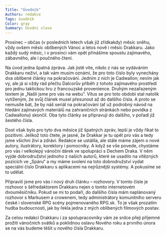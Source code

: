 ```yaml
---
Title: "Úvodník"
Authors: redakce
Tags: úvodník
Color: gray
Summary: Úvodní slovo
---
```

Prosinec – občas (v posledních letech však již zřídkakdy) měsíc sněhu, vždy ovšem měsíc oblíbených Vánoc a letos nově i měsíc Drakkaru. Jako každý sudý měsíc, i v prosinci vám opět přinášíme spoustu zajímavého, zábavného, ale i poučného čtení.

Na úvod jedna špatná zpráva. Jak jistě víte, nikdo z nás se vydáváním Drakkaru neživí, a tak vám musím oznámi, že pro toto číslo byly vynechány dva oblíbené články na pokračování. Jedním z nich je Cadwallon; nevím jak vy, ale já si vždy rád přečtu Dalcorův příběh z tohoto zajímavého prostředí pro jednu taktickou hru z francouzské provenience. Druhým nezařazeným textem je „Našli jsme pro vás na webu“. Vitus se pro toto období stal natolik vytíženým, že svůj článek musel přesunout až do dalšího čísla. A proto se nemusíte bát, že by náš seriál na pokračování (ať už podrobný návod na hledání zajímavých materiálů na zahraničních stránkách nebo povídka z Cadwallonu) skončil. Oba tyto články se připravují do dalšího, v pořadí již šestého čísla.

Dost však bylo pro tyto dva měsíce již špatných zpráv, lepší je vždy říkat to pozitivní. Jelikož toto čtete, je jasné, že Drakkar je tu opět pro vás a tedy jsme všichni živi a zdrávi. Redakce se ustálila, ale stále máme zájem o nové autory, ilustrátory, korektory i pomocníky. A když se vše povede, chystáme pro vás i velkolepý vánoční dárek ve spolupráci s Dechem Draka. V něm vyjde dobrodružství jednoho z našich autorů, které se usadilo na vítězných pozicích ve „Spáru“ a my máme svolení na toto dobrodružství vydat speciální číslo Drakkaru s aplikacemi na nejrůznější systémy. A pokusíme se to udělat.

Připravili jsme pro vás i nový druh článku – rozhovory. V tomto čísle je rozhovor s šéfredaktorem Drakkaru nejen o tomto internetovém dvouměsíčníku. Pokud se mi to podaří, do dalšího čísla mám naplánovaný rozhovor s Markusem a crowenem, tedy administrátory komunitního serveru české i slovenské RPG scény pojmenovaného RPG.sk. To je však prozatím hudba budoucnosti, jak by řekla jedna z mých oblíbených filmových postav.

Za celou redakci Drakkaru i za spolupracovníky vám ze srdce přeji příjemné prožití vánočních svátků a poklidnou oslavu Nového roku a prvního února se na vás budeme těšit u nového čísla Drakkaru.
